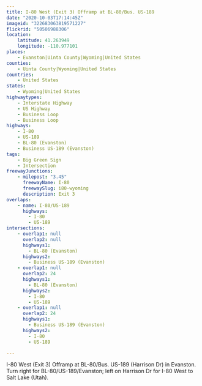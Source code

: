 ```yaml
---
title: I-80 West (Exit 3) Offramp at BL-80/Bus. US-189
date: "2020-10-03T17:14:45Z"
imageid: "322683063819571227"
flickrid: "50506988306"
location:
    latitude: 41.263949
    longitude: -110.977101
places:
    - Evanston|Uinta County|Wyoming|United States
counties:
    - Uinta County|Wyoming|United States
countries:
    - United States
states:
    - Wyoming|United States
highwaytypes:
    - Interstate Highway
    - US Highway
    - Business Loop
    - Business Loop
highways:
    - I-80
    - US-189
    - BL-80 (Evanston)
    - Business US-189 (Evanston)
tags:
    - Big Green Sign
    - Intersection
freewayJunctions:
    - milepost: "3.45"
      freewayName: I-80
      freewaySlug: i80-wyoming
      description: Exit 3
overlaps:
    - name: I-80/US-189
      highways:
        - I-80
        - US-189
intersections:
    - overlap1: null
      overlap2: null
      highways1:
        - BL-80 (Evanston)
      highways2:
        - Business US-189 (Evanston)
    - overlap1: null
      overlap2: 24
      highways1:
        - BL-80 (Evanston)
      highways2:
        - I-80
        - US-189
    - overlap1: null
      overlap2: 24
      highways1:
        - Business US-189 (Evanston)
      highways2:
        - I-80
        - US-189

---
```

I-80 West (Exit 3) Offramp at BL-80/Bus. US-189 (Harrison Dr) in Evanston.  Turn right for BL-80/US-189/Evanston; left on Harrison Dr for I-80 West to Salt Lake (Utah).